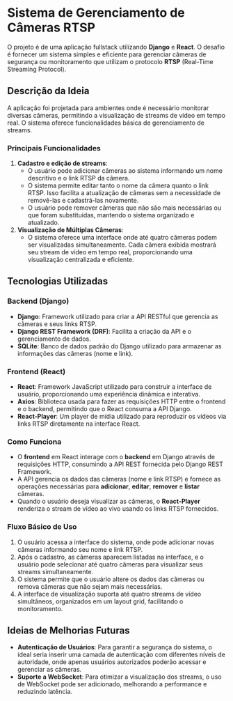 # Sistema de Gerenciamento de Câmeras RTSP

O projeto é de uma aplicação fullstack utilizando **Django** e **React**. O desafio é fornecer um sistema simples e eficiente para gerenciar câmeras de segurança ou monitoramento que utilizam o protocolo **RTSP** (Real-Time Streaming Protocol).

## Descrição da Ideia

A aplicação foi projetada para ambientes onde é necessário monitorar diversas câmeras, permitindo a visualização de streams de vídeo em tempo real. O sistema oferece funcionalidades básica de gerenciamento de streams.
### Principais Funcionalidades

1. **Cadastro e edição de streams**: 
   - O usuário pode adicionar câmeras ao sistema informando um nome descritivo e o link RTSP da câmera.
   - O sistema permite editar tanto o nome da câmera quanto o link RTSP. Isso facilita a atualização de câmeras sem a necessidade de removê-las e cadastrá-las novamente.
   - O usuário pode remover câmeras que não são mais necessárias ou que foram substituídas, mantendo o sistema organizado e atualizado. 
2. **Visualização de Múltiplas Câmeras**: 
   - O sistema oferece uma interface onde até quatro câmeras podem ser visualizadas simultaneamente. Cada câmera exibida mostrará seu stream de vídeo em tempo real, proporcionando uma visualização centralizada e eficiente.

## Tecnologias Utilizadas

### Backend (Django)
- **Django**: Framework utilizado para criar a API RESTful que gerencia as câmeras e seus links RTSP.
- **Django REST Framework (DRF)**: Facilita a criação da API e o gerenciamento de dados.
- **SQLite**: Banco de dados padrão do Django utilizado para armazenar as informações das câmeras (nome e link).

### Frontend (React)
- **React**: Framework JavaScript utilizado para construir a interface de usuário, proporcionando uma experiência dinâmica e interativa.
- **Axios**: Biblioteca usada para fazer as requisições HTTP entre o frontend e o backend, permitindo que o React consuma a API Django.
- **React-Player**: Um player de mídia utilizado para reproduzir os vídeos via links RTSP diretamente na interface React.

### Como Funciona

- O **frontend** em React interage com o **backend** em Django através de requisições HTTP, consumindo a API REST fornecida pelo Django REST Framework. 
- A API gerencia os dados das câmeras (nome e link RTSP) e fornece as operações necessárias para **adicionar**, **editar**, **remover** e **listar** câmeras.
- Quando o usuário deseja visualizar as câmeras, o **React-Player** renderiza o stream de vídeo ao vivo usando os links RTSP fornecidos.

### Fluxo Básico de Uso

1. O usuário acessa a interface do sistema, onde pode adicionar novas câmeras informando seu nome e link RTSP.
2. Após o cadastro, as câmeras aparecem listadas na interface, e o usuário pode selecionar até quatro câmeras para visualizar seus streams simultaneamente.
3. O sistema permite que o usuário altere os dados das câmeras ou remova câmeras que não sejam mais necessárias.
4. A interface de visualização suporta até quatro streams de vídeo simultâneos, organizados em um layout grid, facilitando o monitoramento.

## Ideias de Melhorias Futuras

- **Autenticação de Usuários**: Para garantir a segurança do sistema, o ideal seria inserir uma camada de autenticação com diferentes níveis de autoridade, onde apenas usuários autorizados poderão acessar e gerenciar as câmeras.
- **Suporte a WebSocket**: Para otimizar a visualização dos streams, o uso de WebSocket pode ser adicionado, melhorando a performance e reduzindo latência.
